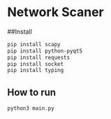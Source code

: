 # Network Scaner

##Install 
```bash
pip install scapy
pip install python-pyqt5
pip install requests 
pip install socket
pip install typing
```

## How to run 
```bash
python3 main.py
```
